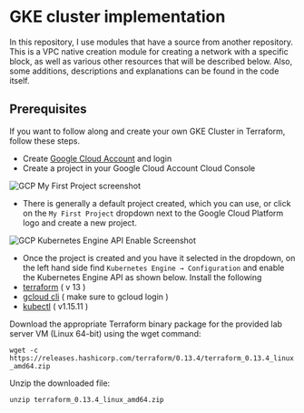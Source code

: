 # GKE cluster implementation
In this repository, I use modules that have a source from another repository. This is a VPC native creation module for creating a network with a specific block, as well as various other resources that will be described below. Also, some additions, descriptions and explanations can be found in the code itself.


## Prerequisites
If you want to follow along and create your own GKE Cluster in Terraform, follow these steps.

- Create [Google Cloud Account](https://console.cloud.google.com/getting-started) and login
- Create a project in your Google Cloud Account Cloud Console 

![GCP My First Project screenshot](https://user-images.githubusercontent.com/20015341/141650206-eeb75370-91f7-44d9-bc05-b293288b8300.png)


- There is generally a default project created, which you can use, or click on the ```My First Project``` dropdown next to the Google Cloud Platform logo and create a new project. 

![GCP Kubernetes Engine API Enable Screenshot](https://user-images.githubusercontent.com/20015341/141650223-5fb27741-2e35-4309-b101-8865d750fbca.png)

- Once the project is created and you have it selected in the dropdown, on the left hand side find 
```Kubernetes Engine → Configuration``` and enable the Kubernetes Engine API as shown below.
Install the following
- [terraform](https://learn.hashicorp.com/terraform/getting-started/install.html) ( v 13 ) 
- [gcloud cli](http://cloud.google.com/sdk/docs#install_the_latest_cloud_tools_version_cloudsdk_current_version) ( make sure to gcloud login )
- [kubectl](https://kubernetes.io/docs/tasks/tools/install-kubectl/%C2%A0%C2%A0) ( v1.15.11 )


Download the appropriate Terraform binary package for the provided lab server VM (Linux 64-bit) using the wget command:

```wget -c https://releases.hashicorp.com/terraform/0.13.4/terraform_0.13.4_linux_amd64.zip```

Unzip the downloaded file:

```unzip terraform_0.13.4_linux_amd64.zip```

